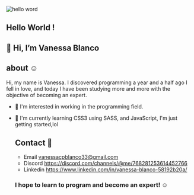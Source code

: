 ![hello word](https://user-images.githubusercontent.com/64292047/122841069-c6308b00-d2d1-11eb-82d2-53fa202691d1.png)
              
                                                          
     
   ## Hello World !
   
   ##  👋 Hi, I’m Vanessa Blanco

   ## about :relaxed:
   
   Hi, my name is Vanessa. I discovered programming a year and a half ago I fell in love, 
   and today I have been studying more and more with the objective of becoming an expert.

- 👀 I'm interested in working in the programming field.

 - 🌱 I'm currently learning CSS3 using SASS, and JavaScript, I'm just getting started,lol

      ## Contact :bust_in_silhouette:
  
      - Email vanessacpblanco33@gmail.com
      - Discord https://discord.com/channels/@me/768281253614452766
      - Linkedin https://www.linkedin.com/in/vanessa-blanco-58192b20a/


     ### I hope to learn to program and become an expert! :relaxed:
     
     

